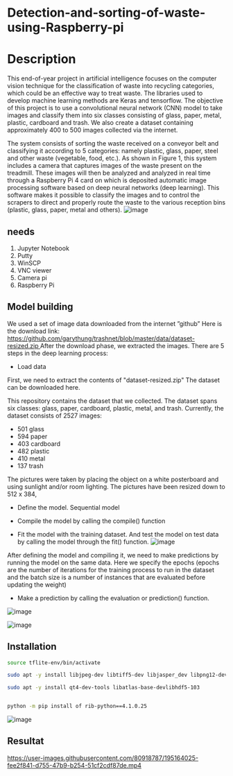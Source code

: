 # Detection-and-sorting-of-waste-using-Raspberry-pi
 # Description  

This end-of-year project in artificial intelligence focuses on the computer vision technique for the classification of waste into recycling categories, which could be an effective way to treat waste.
The libraries used to develop machine learning methods are Keras and tensorflow.
The objective of this project is to use a convolutional neural network (CNN) model to take images and classify them into six classes consisting of glass, paper, metal, plastic, cardboard and trash.
We also create a dataset containing approximately 400 to 500 images collected via the internet.

The system consists of sorting the waste received on a conveyor belt and classifying it according to 5 categories:
namely plastic, glass, paper, steel and other waste (vegetable, food, etc.).
As shown in Figure 1, this system includes a camera that captures images of the waste present on the treadmill. These images will then be analyzed and analyzed in real time through a Raspberry Pi 4 card on which is deposited automatic image processing software based on deep neural networks (deep learning). This software makes it possible to classify the images and to control the scrapers to direct and properly route the waste to the various reception bins (plastic, glass, paper, metal and others).
![image](https://user-images.githubusercontent.com/80918787/195158441-d92a7542-a121-4b7d-ad96-f62abfac044e.png)

## needs
1. Jupyter Notebook 
2.	Putty 
3. WinSCP
4. VNC viewer
5.	Camera pi
6. Raspberry Pi

## Model building
We used a set of image data downloaded from the internet ”github”
Here is the download link:
[https://github.com/garythung/trashnet/blob/master/data/dataset-resized.zip
](https://github.com/garythung/trashnet/tree/master/data)
After the download phase, we extracted the images.
There are 5 steps in the deep learning process:
- Load data


First, we need to extract the contents of "dataset-resized.zip"
 The dataset can be downloaded here.


This repository contains the dataset that we collected. The dataset spans six classes: glass, paper, cardboard, plastic, metal, and trash. Currently, the dataset consists of 2527 images:

- 501 glass
- 594 paper
- 403 cardboard
- 482 plastic
- 410 metal
- 137 trash

The pictures were taken by placing the object on a white posterboard and using sunlight and/or room lighting. The pictures have been resized down to 512 x 384,

- Define the model. Sequential model

- Compile the model by calling the compile() function
- Fit the model with the training dataset. And test the model on test data by calling the model through the fit() function.
![image](https://user-images.githubusercontent.com/80918787/195160912-6f83ffab-3ed0-497a-8af1-82aa9d561bff.png)

After defining the model and compiling it, we need to make predictions by running the model on the same data. Here we specify the epochs (epochs are the number of iterations for the training process to run in the dataset and the batch size is a number of instances that are evaluated before updating the weight)

-  Make a prediction by calling the evaluation or prediction() function.


![image](https://user-images.githubusercontent.com/80918787/195161300-38bee4e9-be16-44c2-b077-3d647e3c9612.png)

![image](https://user-images.githubusercontent.com/80918787/195161357-cb8a41f5-17b4-40ba-bcbf-111069094577.png)


## Installation

```bash
source tflite-env/bin/activate
```

```bash
sudo apt -y install libjpeg-dev libtiff5-dev libjasper_dev libpng12-dev libavcoder-dev libavformat-dev libswscle-dev
```

```bash
sudo apt -y install qt4-dev-tools libatlas-base-devlibhdf5-103
```
```bash

python -m pip install of rib-python==4.1.0.25
```
![image](https://user-images.githubusercontent.com/80918787/195163424-3e01a001-5c60-4392-919f-940903c413fd.png)


## Resultat

https://user-images.githubusercontent.com/80918787/195164025-fee2f841-d755-47b9-b254-51cf2cdf87de.mp4


